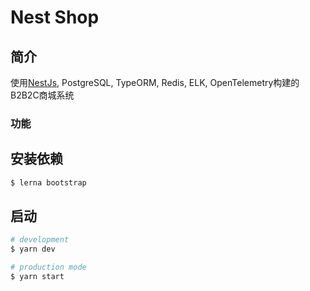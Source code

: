# Nest Shop

## 简介
使用[NestJs](https://nestjs.com), PostgreSQL, TypeORM, Redis, ELK, OpenTelemetry构建的B2B2C商城系统

### 功能


## 安装依赖

```bash
$ lerna bootstrap
```

## 启动

```bash
# development
$ yarn dev

# production mode
$ yarn start
```

